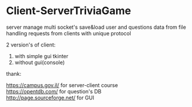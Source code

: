 # Client-ServerTriviaGame
server manage multi socket's
save&load user and questions data from file
handling requests from clients with unique protocol

2 version's of client:<div>
  1. with simple gui tkinter
  2. without gui(console)

thank:<div>
https://campus.gov.il/ for server-client course<div>
https://opentdb.com/ for question's DB<div>
http://page.sourceforge.net/ for GUI 
